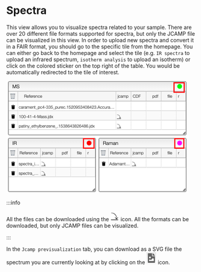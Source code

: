 # Spectra

This view allows you to visualize spectra related to your sample. There are over 20 different file formats supported for spectra, but only the JCAMP file can be visualized in this view. In order to upload new spectra and convert it in a FAIR format, you should go to the specific tile from the homepage. You can either go back to the homepage and select the tile (e.g. `IR spectra` to upload an infrared spectrum, `isotherm analysis` to upload an isotherm) or click on the colored sticker on the top right of the table. You would be automatically redirected to the tile of interest. 

![stickers](sticker.png)

:::info

All the files can be downloaded using the ![download](download.png) icon. All the formats can be downloaded, but only JCAMP files can be visualized. 

:::

In the `Jcamp previsualization` tab, you can download as a SVG file the spectrum you are currently looking at by clicking on the ![svgfile](svgfile.png) icon. 